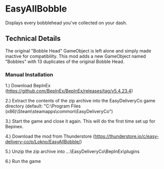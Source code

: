 # EasyAllBobble

Displays every bobblehead you've collected on your dash.

## Technical Details

The original "Bobble Head" GameObject is left alone and simply made inactive for compatibility. This mod adds a new GameObject named "Bobbles" with 13 duplicates of the original Bobble Head.

### Manual Installation

1.) Download BepInEx (https://github.com/BepInEx/BepInEx/releases/tag/v5.4.23.4)

2.) Extract the contents of the zip archive into the EasyDeliveryCo game directory (default: "C:\Program Files (x86)\Steam\steamapps\common\EasyDeliveryCo")

3.) Start the game and close it again. This will do the first time set up for Bepinex.

4.) Download the mod from Thunderstore (https://thunderstore.io/c/easy-delivery-co/p/Lokno/EasyAllBobble/)

5.) Unzip the zip archive into ...\EasyDeliveryCo\BepInEx\plugins

6.) Run the game

